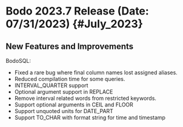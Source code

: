 # Bodo 2023.7 Release (Date: 07/31/2023) {#July_2023}

## New Features and Improvements

BodoSQL:

- Fixed a rare bug where final column names lost assigned aliases.
- Reduced compilation time for some queries.
- INTERVAL_QUARTER support
- Optional argument support in REPLACE
- Remove interval related words from restricted keywords.
- Support optional arguments in CEIL and FLOOR
- Support unquoted units for DATE_PART
- Support TO_CHAR with format string for time and timestamp
